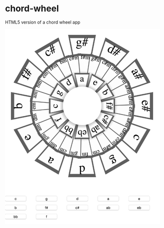 # chord-wheel

HTML5 version of a chord wheel app


![](https://raw.githubusercontent.com/anatoliyg/chord-wheel/master/img/screen.png)
